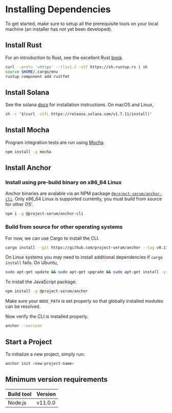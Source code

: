 # Installing Dependencies

To get started, make sure to setup all the prerequisite tools on your local machine
(an installer has not yet been developed).

## Install Rust

For an introduction to Rust, see the excellent Rust [book](https://doc.rust-lang.org/book/).

```bash
curl --proto '=https' --tlsv1.2 -sSf https://sh.rustup.rs | sh
source $HOME/.cargo/env
rustup component add rustfmt
```

## Install Solana

See the solana [docs](https://docs.solana.com/cli/install-solana-cli-tools) for installation instructions. On macOS and Linux,

```bash
sh -c "$(curl -sSfL https://release.solana.com/v1.7.11/install)"
```

## Install Mocha

Program integration tests are run using [Mocha](https://mochajs.org/).

```bash
npm install -g mocha
```

## Install Anchor

### Install using pre-build binary on x86_64 Linux

Anchor binaries are avalable via an NPM package [`@project-serum/anchor-cli`](https://www.npmjs.com/package/@project-serum/anchor-cli). Only x86_64 Linux is supported currently, you must build from source for other OS'.

```bash
npm i -g @project-serum/anchor-cli
```

### Build from source for other operating systems

For now, we can use Cargo to install the CLI.

```bash
cargo install --git https://github.com/project-serum/anchor --tag v0.17.0 anchor-cli --locked
```

On Linux systems you may need to install additional dependencies if `cargo install` fails. On Ubuntu,

```bash
sudo apt-get update && sudo apt-get upgrade && sudo apt-get install -y pkg-config build-essential libudev-dev
```

To install the JavaScript package.

```bash
npm install -g @project-serum/anchor
```

Make sure your `NODE_PATH` is set properly so that globally installed modules
can be resolved.

Now verify the CLI is installed properly.

```bash
anchor --version
```

## Start a Project

To initialize a new project, simply run:

```bash
anchor init <new-project-name>
```

## Minimum version requirements

| Build tool  | Version        |
|:------------|:---------------|
| Node.js     | v11.0.0        |
